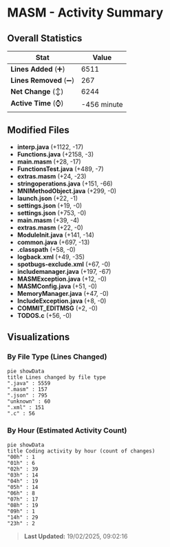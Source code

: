 # MASM - Activity Summary 

## Overall Statistics

| Stat                   | Value                                                             |
| ---------------------- | ----------------------------------------------------------------- |
| **Lines Added** (➕)   | 6511                                          |
| **Lines Removed** (➖) | 267                                        |
| **Net Change** (↕)    | 6244                |
| **Active Time** (⌚)   | -456 minute |


## Modified Files
- **interp.java** (+1122, -17)
- **Functions.java** (+2158, -3)
- **main.masm** (+28, -17)
- **FunctionsTest.java** (+489, -7)
- **extras.masm** (+24, -23)
- **stringoperations.java** (+151, -66)
- **MNIMethodObject.java** (+299, -0)
- **launch.json** (+22, -1)
- **settings.json** (+19, -0)
- **settings.json** (+753, -0)
- **main.masm** (+39, -4)
- **extras.masm** (+22, -0)
- **ModuleInit.java** (+141, -14)
- **common.java** (+697, -13)
- **.classpath** (+58, -0)
- **logback.xml** (+49, -35)
- **spotbugs-exclude.xml** (+67, -0)
- **includemanager.java** (+197, -67)
- **MASMException.java** (+12, -0)
- **MASMConfig.java** (+51, -0)
- **MemoryManager.java** (+47, -0)
- **IncludeException.java** (+8, -0)
- **COMMIT_EDITMSG** (+2, -0)
- **TODOS.c** (+56, -0)

## Visualizations

### By File Type (Lines Changed)

```mermaid
pie showData
title Lines changed by file type
".java" : 5559
".masm" : 157
".json" : 795
"unknown" : 60
".xml" : 151
".c" : 56
```

### By Hour (Estimated Activity Count)

```mermaid
pie showData
title Coding activity by hour (count of changes)
"00h" : 1
"01h" : 6
"02h" : 39
"03h" : 14
"04h" : 19
"05h" : 14
"06h" : 8
"07h" : 17
"08h" : 19
"09h" : 1
"14h" : 29
"23h" : 2
```


> **Last Updated:** 19/02/2025, 09:02:16